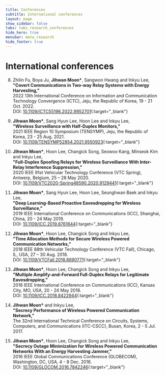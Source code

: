 ```yaml
---
title: Conferences
subtitle: International conferences
layout: page
show_sidebar: false
tabs: tabs_research_conferences
hide_hero: true
menubar: menu_research
hide_footer: true
---
```


# International conferences

8. Zhilin Fu, Boya Ju, __Jihwan Moon*__, Sangwon Hwang and Inkyu Lee,       
__"Covert Communications in Two-way Relay Systems with Energy Harvesting,"__      
2022 13th International Conference on Information and Communication Technology Convergence (ICTC), Jeju, the Republic of Korea, 19 - 21 Oct. 2022.      
DOI: [10.1109/ICTC55196.2022.9952701](https://doi.org/10.1109/ICTC55196.2022.9952701){:target="_blank"}       

7. __Jihwan Moon*__, Sang Hyun Lee, Hoon Lee and Inkyu Lee,       
__"Wireless Surveillance with Half-Duplex Monitors,"__      
2021 IEEE Region 10 Symposium (TENSYMP), Jeju, the Republic of Korea, 23 - 25 Aug. 2021.      
DOI: [10.1109/TENSYMP52854.2021.9550923](https://doi.org/10.1109/TENSYMP52854.2021.9550923){:target="_blank"}       

6. __Jihwan Moon*__, Hoon Lee, Changick Song, Seowoo Kang, Minseok Kim and Inkyu Lee,       
__"Full-Duplex Spoofing Relays for Wireless Surveillance With Inter-Relay Interference Suppression,"__      
2020 IEEE 91st Vehicular Technology Conference (VTC Spring), Antwerp, Belgium, 25 – 28 May 2020.        
DOI: [10.1109/VTC2020-Spring48590.2020.9129441](https://doi.org/10.1109/VTC2020-Spring48590.2020.9129441){:target="_blank"}       

5. __Jihwan Moon*__, Sang Hyun Lee, Hoon Lee, Seunghwan Baek and Inkyu Lee,     
__"Deep Learning-Based Proactive Eavesdropping for Wireless Surveillance,"__        
2019 IEEE International Conference on Communications (ICC), Shanghai, China, 20 - 24 May 2019.      
DOI: [10.1109/ICC.2019.8761644](https://doi.org/10.1109/ICC.2019.8761644){:target="_blank"}       

4. __Jihwan Moon*__, Hoon Lee, Changick Song and Inkyu Lee,     
__"Time Allocation Methods for Secure Wireless Powered Communication Networks,"__       
2018 IEEE 88th Vehicular Technology Conference (VTC Fall), Chicago, IL, USA, 27 – 30 Aug. 2018.     
DOI: [10.1109/VTCFall.2018.8690771](https://doi.org/10.1109/VTCFall.2018.8690771){:target="_blank"}       

3. __Jihwan Moon*__, Hoon Lee, Changick Song and Inkyu Lee,     
__"Multiple Amplify-and-Forward Full-Duplex Relays for Legitimate Eavesdropping,"__     
2018 IEEE International Conference on Communications (ICC), Kansas City, MO, USA, 20 - 24 May 2018.     
DOI: [10.1109/ICC.2018.8422944](https://doi.org/10.1109/ICC.2018.8422944){:target="_blank"}       

2. __Jihwan Moon*__ and Inkyu Lee,      
__"Secrecy Performance of Wireless Powered Communication Network,"__        
The 32nd International Technical Conference on Circuits, Systems, Computers, and Communications (ITC-CSCC), Busan, Korea, 2 - 5 Jul. 2017.      

1. __Jihwan Moon*__, Hoon Lee, Changick Song and Inkyu Lee,     
__"Secrecy Outage Minimization for Wireless Powered Communication Networks With an Energy Harvesting Jammer,"__     
2016 IEEE Global Communications Conference (GLOBECOM), Washington, DC, USA, 4 - 8 Dec. 2016.        
DOI: [10.1109/GLOCOM.2016.7842246](https://doi.org/10.1109/GLOCOM.2016.7842246){:target="_blank"}        